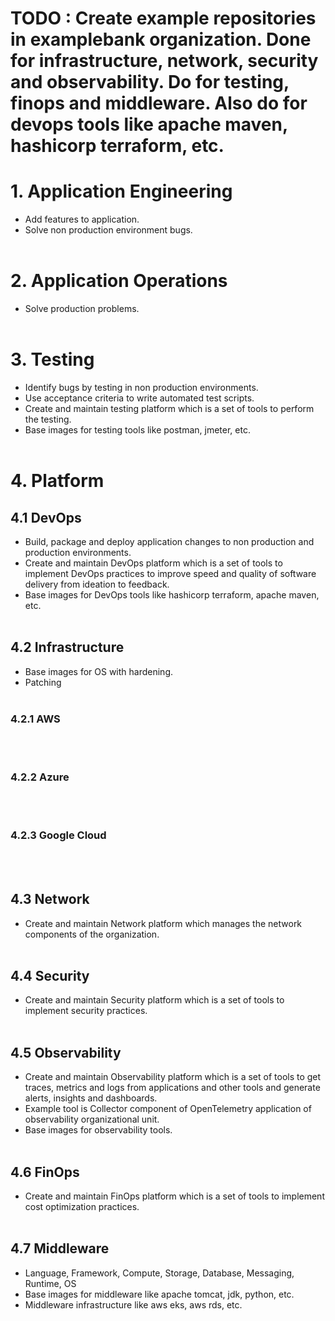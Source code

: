 # TODO : Create example repositories in examplebank organization. Done for infrastructure, network, security and observability. Do for testing, finops and middleware. Also do for devops tools like apache maven, hashicorp terraform, etc.

# 1. Application Engineering
- Add features to application.
- Solve non production environment bugs.
<br><br>

# 2. Application Operations
- Solve production problems.
<br><br>

# 3. Testing
- Identify bugs by testing in non production environments.
- Use acceptance criteria to write automated test scripts.
- Create and maintain testing platform which is a set of tools to perform the testing.
- Base images for testing tools like postman, jmeter, etc.
<br><br>

# 4. Platform
## 4.1 DevOps
- Build, package and deploy application changes to non production and production environments.
- Create and maintain DevOps platform which is a set of tools to implement DevOps practices to improve speed and quality of software delivery from ideation to feedback.
- Base images for DevOps tools like hashicorp terraform, apache maven, etc.
<br><br>

## 4.2 Infrastructure
- Base images for OS with hardening.
- Patching
<br><br>

### 4.2.1 AWS

<br><br>

### 4.2.2 Azure

<br><br>

### 4.2.3 Google Cloud

<br><br>

## 4.3 Network
- Create and maintain Network platform which manages the network components of the organization.
<br><br>

## 4.4 Security
- Create and maintain Security platform which is a set of tools to implement security practices.
<br><br>

## 4.5 Observability
- Create and maintain Observability platform which is a set of tools to get traces, metrics and logs from applications and other tools and generate alerts, insights and dashboards.
- Example tool is Collector component of OpenTelemetry application of observability organizational unit.
- Base images for observability tools.
<br><br>

## 4.6 FinOps
- Create and maintain FinOps platform which is a set of tools to implement cost optimization practices.
<br><br>

## 4.7 Middleware
- Language, Framework, Compute, Storage, Database, Messaging, Runtime, OS
- Base images for middleware like apache tomcat, jdk, python, etc.
- Middleware infrastructure like aws eks, aws rds, etc.
<br><br>